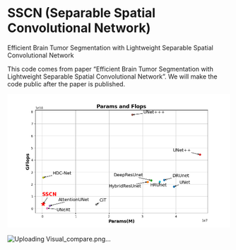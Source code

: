 # SSCN (Separable Spatial Convolutional Network)
Efficient Brain Tumor Segmentation with Lightweight Separable Spatial Convolutional Network

This code comes from paper “Efficient Brain Tumor Segmentation with Lightweight Separable Spatial Convolutional Network”. We will make the code public after the paper is published.

![Uploading pfs.png…](https://github.com/zzpr/SSCN/blob/main/pfs.png?raw=true)


![Uploading Visual_compare.png…](https://github.com/zzpr/SSCN/blob/main/Visual_compare.png)



